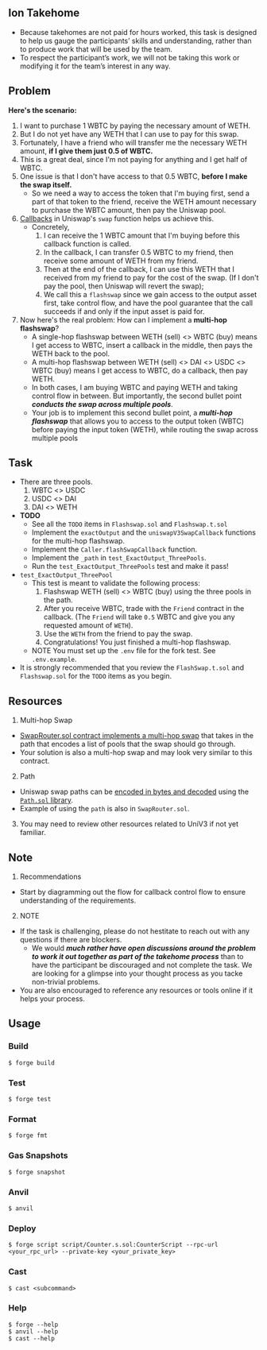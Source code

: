## Ion Takehome
- Because takehomes are not paid for hours worked, this task is designed to help us gauge the participants’ skills and understanding, rather than to produce work that will be used by the team.
- To respect the participant’s work, we will not be taking this work or modifying it for the team’s interest in any way.
## Problem

**Here's the scenario:**
1. I want to purchase 1 WBTC by paying the necessary amount of WETH.
2. But I do not yet have any WETH that I can use to pay for this swap. 
3. Fortunately, I have a friend who will transfer me the necessary WETH amount, **if I give them just 0.5 of WBTC.** 
4. This is a great deal, since I'm not paying for anything and I get half of WBTC.
5. One issue is that I don't have access to that 0.5 WBTC, **before I make the swap itself.**
    - So we need a way to access the token that I'm buying first, send a part of that token to the friend, receive the WETH amount necessary to purchase the WBTC amount, then pay the Uniswap pool. 
6. [Callbacks](https://github.com/Uniswap/v3-core/blob/main/contracts/UniswapV3Pool.sol#L776) in Uniswap's `swap` function helps us achieve this.
    - Concretely, 
        1. I can receive the 1 WBTC amount that I'm buying before this callback function is called.
        2. In the callback, I can transfer 0.5 WBTC to my friend, then receive some amount of WETH from my friend. 
        3. Then at the end of the callback, I can use this WETH that I received from my friend to pay for the cost of the
        swap. (If I don't pay the pool, then Uniswap will revert the swap);
        4. We call this a `flashswap` since we gain access to the output asset first, take control flow, and have the pool guarantee that the call succeeds if and only if the input asset is paid for.
7. Now here's the real problem: How can I implement a **multi-hop flashswap**?
    - A single-hop flashswap between WETH (sell) <> WBTC (buy) means I get access to WBTC, insert a callback in the middle, then pays the WETH back to the pool. 
    - A multi-hop flashswap between WETH (sell) <> DAI <> USDC <> WBTC (buy) means I get access to WBTC, do a callback, then pay WETH. 
    - In both cases, I am buying WBTC and paying WETH and taking control flow in between. But importantly, the second bullet point ***conducts the swap across multiple pools***. 
    - Your job is to implement this second bullet point, a ***multi-hop flashswap*** that allows you to access to the output token (WBTC) before paying the input token (WETH), while routing the swap across multiple pools

## Task
- There are three pools.
    1. WBTC <> USDC
    2. USDC <> DAI 
    3. DAI <> WETH
- **TODO**
    - See all the `TODO` items in `Flashswap.sol` and `Flashswap.t.sol` 
    - Implement the `exactOutput` and the `uniswapV3SwapCallback` functions for the multi-hop flashswap. 
    - Implement the `Caller.flashSwapCallback` function.  
    - Implement the `_path` in `test_ExactOutput_ThreePools`. 
    - Run the `test_ExactOutput_ThreePools` test and make it pass!
- `test_ExactOutput_ThreePool` 
    - This test is meant to validate the following process:
        1. Flashswap WETH (sell) <> WBTC (buy) using the three pools in the path.
        2. After you receive WBTC, trade with the `Friend` contract in the callback. (The `Friend` will take `0.5` WBTC and give you any requested amount of `WETH`). 
        3. Use the `WETH` from the friend to pay the swap. 
        4. Congratulations! You just finished a multi-hop flashswap. 
    - NOTE You must set up the `.env` file for the fork test. See `.env.example`.
- It is strongly recommended that you review the `FlashSwap.t.sol` and `Flashswap.sol` for the `TODO` items as you begin.

## Resources
1. Multi-hop Swap
- [SwapRouter.sol contract implements a multi-hop swap](https://github.com/Uniswap/v3-periphery/blob/697c2474757ea89fec12a4e6db16a574fe259610/contracts/SwapRouter.sol#L57-L84) that takes in the path that encodes a list of pools that the swap should go through.
- Your solution is also a multi-hop swap and may look very similar to this contract. 
2. Path
- Uniswap swap paths can be [encoded in bytes and decoded](https://uniswapv3book.com/milestone_4/path.html?highlight=path#swap-path) using the [`Path.sol` library](https://github.com/Uniswap/v3-periphery/blob/697c2474757ea89fec12a4e6db16a574fe259610/contracts/libraries/Path.sol). 
- Example of using the `path` is also in `SwapRouter.sol`. 
3. You may need to review other resources related to UniV3 if not yet familiar.

## Note
1. Recommendations
- Start by diagramming out the flow for callback control flow to ensure understanding of the requirements. 
2. NOTE
- If the task is challenging, please do not hestitate to reach out with any questions if there are blockers. 
    - We would ***much rather have open discussions around the problem to work it out together as part of the takehome process*** than to have the participant be discouraged and not complete the task. We are looking for a glimpse into your thought process as you tacke non-trivial problems. 
- You are also encouraged to reference any resources or tools online if it helps your process.

## Usage

### Build

```shell
$ forge build
```

### Test

```shell
$ forge test
```

### Format

```shell
$ forge fmt
```

### Gas Snapshots

```shell
$ forge snapshot
```

### Anvil

```shell
$ anvil
```

### Deploy

```shell
$ forge script script/Counter.s.sol:CounterScript --rpc-url <your_rpc_url> --private-key <your_private_key>
```

### Cast

```shell
$ cast <subcommand>
```

### Help

```shell
$ forge --help
$ anvil --help
$ cast --help
```
